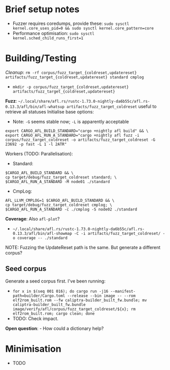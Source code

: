 # Brief setup notes
- Fuzzer requires coredumps, provide these: `sudo sysctl kernel.core_uses_pid=0 && sudo sysctl kernel.core_pattern=core`
- Performance optimisation: `sudo sysctl kernel.sched_child_runs_first=1`

# Building/Testing
*Cleanup*: `rm -rf corpus/fuzz_target_{coldreset,updatereset} artifacts/fuzz_target_{coldreset,updatereset} standard cmplog`
  - `mkdir -p corpus/fuzz_target_{coldreset,updatereset} artifacts/fuzz_target_{coldreset,updatereset}`

**Fuzz**: `~/.local/share/afl.rs/rustc-1.73.0-nightly-da6b55c/afl.rs-0.13.3/afl/bin/afl-whatsup artifacts/fuzz_target_coldreset` useful to retrieve all statuses
Initialise base options:
- Note: `-G` seems stable now; `-L` is apparently acceptable
```
export CARGO_AFL_BUILD_STANDARD="cargo +nightly afl build" && \
export CARGO_AFL_RUN_A_STANDARD="cargo +nightly afl fuzz -i corpus/fuzz_target_coldreset -o artifacts/fuzz_target_coldreset -G 23692 -p fast -L 1 -l 2ATR"
```

Workers (TODO: Parallelisation):
- Standard:
```
$CARGO_AFL_BUILD_STANDARD && \
cp target/debug/fuzz_target_coldreset standard; \
$CARGO_AFL_RUN_A_STANDARD -M node01 ./standard
```
- CmpLog:
```
AFL_LLVM_CMPLOG=1 $CARGO_AFL_BUILD_STANDARD && \
cp target/debug/fuzz_target_coldreset cmplog; \
$CARGO_AFL_RUN_A_STANDARD -c ./cmplog -S node02 ./standard
```

**Coverage**: Also `afl-plot`?
- `~/.local/share/afl.rs/rustc-1.73.0-nightly-da6b55c/afl.rs-0.13.3/afl/bin/afl-showmap -C -i artifacts/fuzz_target_coldreset/ -o coverage -- ./standard`

NOTE: Fuzzing the UpdateReset path is the same. But generate a different corpus?

## Seed corpus
Generate a seed corpus first. I've been running:
- `for x in $(seq 001 016); do cargo run -j16 --manifest-path=builder/Cargo.toml --release --bin image -- --rom elf2rom_built.rom --fw caliptra-builder_built_fw.bundle; mv caliptra-builder_built_fw.bundle image/verify/afl/corpus/fuzz_target_coldreset/${x}; rm elf2rom_built.rom; cargo clean; done`
- TODO: Check impact.

**Open question**: - How could a dictionary help?

# Minimisation
- TODO
